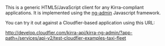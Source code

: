 This is a generic HTML5/JavaScript client for any Kirra-compliant applications. It is implemented using the [ng-admin](https://github.com/marmelab/ng-admin) Javascript framework.

You can try it out against a Cloudfier-based application using this URL:

http://develop.cloudfier.com/kirra-api/kirra-ng-admin/?app-path=/services/api-v2/test-cloudfier-examples-taxi-fleet
